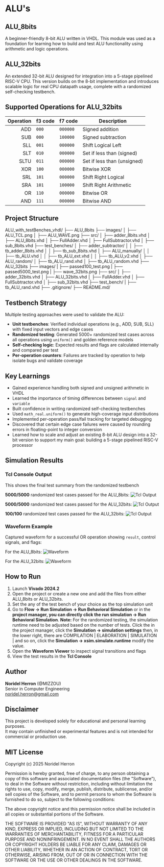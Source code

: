 # ALU's

## ALU_8bits
A beginner-friendly 8-bit ALU written in VHDL. This module was used as a foundation for learning how to build and test ALU functionality using arithmetic and logic operations.

## ALU_32bits
An extended 32-bit ALU designed for integration into a 5-stage pipelined RISC-V CPU. This version builds on the 8-bit implementation and introduces scalable logic for real CPU datapath usage, complete with a randomized self-checking testbench.

## Supported Operations for ALU_32bits

| Operation | f3 code | f7 code      | Description                 |
|----------:|:--------|:-------------|-----------------------------|
| ADD       | `000`   | `000000`     | Signed addition             |
| SUB       | `000`   | `100000`     | Signed subtraction          |
| SLL       | `001`   | `000000`     | Shift Logical Left          |
| SLT       | `010`   | `000000`     | Set if less than (signed)   |
| SLTU      | `011`   | `000000`     | Set if less than (unsigned) |
| XOR       | `100`   | `000000`     | Bitwise XOR                 |
| SRL       | `101`   | `000000`     | Shift Right Logical         |
| SRA       | `101`   | `100000`     | Shift Right Arithmetic      |
| OR        | `110`   | `000000`     | Bitwise OR                  |
| AND       | `111`   | `000000`     | Bitwise AND                 |

## Project Structure
ALU_with_testBenches_vhdl/
├── ALU_8bits
    ├── images/
    │   ├── ALU_TCL.png
    │   ├── ALU_WAVE.png
    ├── src/
    │   ├── adder_8bits.vhd
    │   ├── ALU_8bits.vhd
    │   ├── FullAdder.vhd
    │   ├── FullSubtractor.vhd
    │   ├── sub_8bits.vhd
    ├── test_benches/
    │   ├── adder_subtractor/
    │   │   ├── tb_adder_8bits.vhd
    │   │   ├── tb_sub_8bits.vhd
    │   ├── ALU_manually/
    │   │   ├── tb_ALU.vhd
    │   │   ├── tb_ALU_ext.vhd
    │   │   ├── tb_ALU_v2.vhd
    │   ├── ALU_random/
    │       ├── tb_ALU_rand.vhd
    │       ├── tb_ALU_random.vhd
├── ALU_32bits
    ├── images/
    |   ├── passed100_test.png
    |   ├── passed5000_test.png
    |   ├── wave_32bits.png
    ├── src/
    │   ├── adder_32bits.vhd
    │   ├── ALU_32bits.vhd
    │   ├── FullAdder.vhd
    │   ├── FullSubtractor.vhd
    │   ├── sub_32bits.vhd
    ├── test_bench/
    |   ├── tb_ALU_rand.vhd
├── .gitignore/
├── README.md/

## Testbench Strategy
Multiple testing approaches were used to validate the ALU:
- **Unit testbenches**: Verified individual operations (e.g., ADD, SUB, SLL) with fixed input vectors and edge cases
- **Randomized testing**: Generated 5000+ randomized test cases across all operations using `uniform()` and golden reference models
- **Self-checking logic**: Expected results and flags are calculated internally and compared per test
- **Per-operation counters**: Failures are tracked by operation to help isolate bugs and validate coverage

## Key Learnings
- Gained experience handling both signed and unsigned arithmetic in VHDL
- Learned the importance of timing differences between `signal` and `variable`
- Built confidence in writing randomized self-checking testbenches
- Used `math_real.uniform()` to generate high-coverage input distributions
- Implemented per-operation pass/fail tracking for targeted debugging
- Discovered that certain edge case failures were caused by rounding errors in floating-point to integer conversion
- Learned how to scale and adjust an existing 8-bit ALU design into a 32-bit version to support my main goal: building a 5-stage pipelined RISC-V processor

## Simulation Results
### Tcl Console Output
This shows the final test summary from the randomized testbench 

**5000/5000** randomized test cases passed for the ALU_8bits:
![Tcl Output](ALU_8bits/images/ALU_TCL.png)

**5000/5000**  randomized test cases passed for the ALU_32bits:
![Tcl Output](ALU_32bits/images/passed5000_test.png)

**100/100** randomized test cases passed for the ALU_32bits:
![Tcl Output](ALU_32bits/images/passed100_test.png)

### Waveform Example
Captured waveform for a successful OR operation showing `result`, control signals, and flags:

For the ALU_8bits:
![Waveform](ALU_8bits/images/ALU_WAVE.png)

For the ALU_32bits:
![Waveform](ALU_32bits/images/wave_32bits.png)


## How to Run

1. Launch **Vivado 2024.2**
2. Open the project or create a new one and add the files from either ALU_8bits or ALU_32bits.
3. Set the any of the test bench of your choice as the top simulation unit
4. Go to **Flow → Run Simulation → Run Behavioral Simulation** or 
    in the **project manager, you can directly click the run simulation -> Run Behavioral Simulation**.
    **Note:** For the randomized testing, the simulation runtime need to be adjusted based on the number of tests.
    Click the in the project manager, click the **Simulation -> simulation settings** then, in the lower right,
    there are COMPILATION | ELABORATION | SIMULATION | and so on, click the **Simulation -> xsim.simulate.runtime** modify the value.
5. Open the **Waveform Viewer** to inspect signal transitions and flags
6. View the test results in the **Tcl Console**

## Author

**Noridel Herron** (@MIZZOU)  
Senior in Computer Engineering  
noridel.herron@gmail.com

## Disclaimer

This project is developed solely for educational and personal learning purposes.  
It may contain unfinished or experimental features and is not intended for commercial or production use.

## MIT License

Copyright (c) 2025 Noridel Herron

Permission is hereby granted, free of charge, to any person obtaining a copy
of this software and associated documentation files (the "Software"), to deal
in the Software without restriction, including without limitation the rights
to use, copy, modify, merge, publish, distribute, sublicense, and/or sell
copies of the Software, and to permit persons to whom the Software is
furnished to do so, subject to the following conditions:

The above copyright notice and this permission notice shall be included in
all copies or substantial portions of the Software.

THE SOFTWARE IS PROVIDED "AS IS", WITHOUT WARRANTY OF ANY KIND, EXPRESS OR
IMPLIED, INCLUDING BUT NOT LIMITED TO THE WARRANTIES OF MERCHANTABILITY,
FITNESS FOR A PARTICULAR PURPOSE AND NONINFRINGEMENT. IN NO EVENT SHALL THE
AUTHORS OR COPYRIGHT HOLDERS BE LIABLE FOR ANY CLAIM, DAMAGES OR OTHER
LIABILITY, WHETHER IN AN ACTION OF CONTRACT, TORT OR OTHERWISE, ARISING FROM,
OUT OF OR IN CONNECTION WITH THE SOFTWARE OR THE USE OR OTHER DEALINGS IN
THE SOFTWARE.
